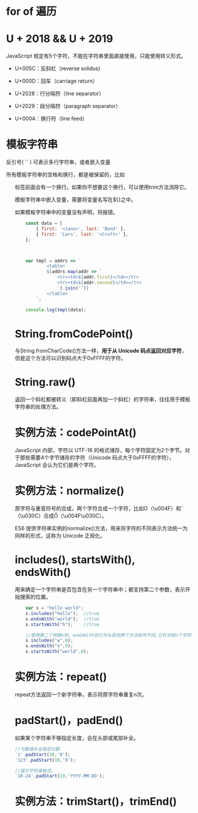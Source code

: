 # for of 遍历

# U + 2018  && U + 2019

JavaScript 规定有5个字符，不能在字符串里面直接使用，只能使用转义形式。

- U+005C：反斜杠（reverse solidus)

- U+000D：回车（carriage return）

- U+2028：行分隔符（line separator）

- U+2029：段分隔符（paragraph separator）

- U+000A：换行符（line feed）

# 模板字符串

反引号( `` ) 可表示多行字符串，或者嵌入变量

所有模板字符串的空格和换行，都是被保留的，比如<ul>标签前面会有一个换行。如果你不想要这个换行，可以使用trim方法消除它。

模板字符串中嵌入变量，需要将变量名写在${}之中。

如果模板字符串中的变量没有声明，将报错。

```javascript
    const data = [
        { first: '<Jane>', last: 'Bond' },
        { first: 'Lars', last: '<Croft>' },
    ];



    var tmpl = addrs => `
            <table>
            ${addrs.map(addr => `
                <tr><td>${addr.first}</td></tr>
                <tr><td>${addr.second}</td></tr>
                `).join('')}
            </table>  
        `;
    
    console.log(tmpl(data);
```

# String.fromCodePoint()

与String.fromCharCode()方法一样，**用于从 Unicode 码点返回对应字符**，但是这个方法可以识别码点大于0xFFFF的字符。

# String.raw()

返回一个斜杠都被转义（即斜杠前面再加一个斜杠）的字符串，往往用于模板字符串的处理方法。

# 实例方法：codePointAt()

JavaScript 内部，字符以 UTF-16 的格式储存，每个字符固定为2个字节。对于那些需要4个字节储存的字符（Unicode 码点大于0xFFFF的字符），JavaScript 会认为它们是两个字符。

# 实例方法：normalize()

原字符与重音符号的合成，两个字符合成一个字符，比如O（\u004F）和ˇ（\u030C）合成Ǒ（\u004F\u030C）。

ES6 提供字符串实例的normalize()方法，用来将字符的不同表示方法统一为同样的形式，这称为 Unicode 正规化。

# includes(), startsWith(), endsWith()

用来确定一个字符串是否包含在另一个字符串中；都支持第二个参数，表示开始搜索的位置。

```javascript
    var s = "hello world";
    s.includes("hello");  //true
    s.endsWith("world");  //true
    s.startsWith("h");    //true

    //使用第二个参数n时，endsWith的行为与其他两个方法有所不同,它针对前n个字符
    s.includes("w",6);
    s.endsWith("o",5);
    s.startsWith("world",6);

```

# 实例方法：repeat()

repeat方法返回一个新字符串，表示将原字符串重复n次。

# padStart()，padEnd()

如果某个字符串不够指定长度，会在头部或尾部补全。

```javascript
//为数值补全指定位数
'1'.padStart(10,'0');
'123'.padStart(10,'0');

//提示字符串格式。
'10-24'.padStart(10,'YYYY-MM-DD');
```

# 实例方法：trimStart()，trimEnd()


